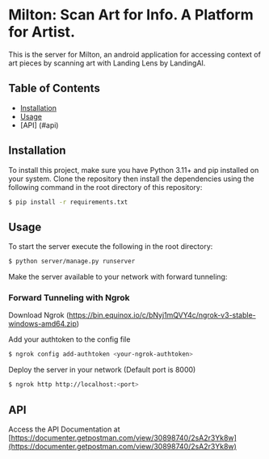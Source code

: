 # Milton: Scan Art for Info. A Platform for Artist.

This is the server for Milton, an android application for accessing context of art pieces by scanning art with Landing Lens by LandingAI.

## Table of Contents

- [Installation](#installation)
- [Usage](#usage)
- [API] (#api)

## Installation

To install this project, make sure you have Python 3.11+ and pip installed on your system. Clone the repository then install the dependencies using the following command in the root directory of this repository:
```bash
$ pip install -r requirements.txt
```

## Usage

To start the server execute the following in the root directory:
```bash
$ python server/manage.py runserver
```

Make the server available to your network with forward tunneling:

### Forward Tunneling with Ngrok

Download Ngrok (https://bin.equinox.io/c/bNyj1mQVY4c/ngrok-v3-stable-windows-amd64.zip)

Add your authtoken to the config file
```sh
$ ngrok config add-authtoken <your-ngrok-authtoken>
```

Deploy the server in your network (Default port is 8000)
```sh
$ ngrok http http://localhost:<port>
```

## API

Access the API Documentation at [https://documenter.getpostman.com/view/30898740/2sA2r3Yk8w](https://documenter.getpostman.com/view/30898740/2sA2r3Yk8w)
